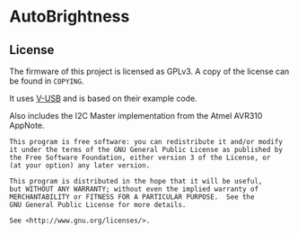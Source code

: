 # AutoBrightness



## License

The firmware of this project is licensed as GPLv3.
A copy of the license can be found in `COPYING`.

It uses [V-USB](https://github.com/obdev/v-usb) and is based on their example code.

Also includes the I2C Master implementation from the Atmel AVR310 AppNote.

    This program is free software: you can redistribute it and/or modify
    it under the terms of the GNU General Public License as published by
    the Free Software Foundation, either version 3 of the License, or
    (at your option) any later version.

    This program is distributed in the hope that it will be useful,
    but WITHOUT ANY WARRANTY; without even the implied warranty of
    MERCHANTABILITY or FITNESS FOR A PARTICULAR PURPOSE.  See the
    GNU General Public License for more details.

    See <http://www.gnu.org/licenses/>.
